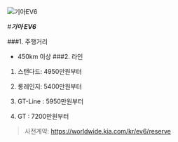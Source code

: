 ![기아EV6](https://search.pstatic.net/common/?src=http%3A%2F%2Fpost.phinf.naver.net%2FMjAyMTAzMTVfMTk3%2FMDAxNjE1NzY4NzUzNzg1.4uNq-qEgAg1vKAPCWDXi5wCvefYzEITiFGkZ5VdF51Eg.lsVp8-GE4NbndLGLo_quNcLK6Ky4A4PPQKsYcUNaOzsg.JPEG%2FIF7pQutV_zoVD9Sk8ykGMiPGpmFI.jpg&type=sc960_832)


#___기아 EV6___


###1. 주행거리
+ 450km 이상
###2. 라인
1. 스탠다드: 4950만원부터
   

2. 롱레인지: 5400만원부터
   

3. GT-Line : 5950만원부터


4. GT :  7200만원부터

>사전계약: https://worldwide.kia.com/kr/ev6/reserve

